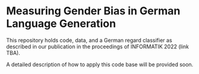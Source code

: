 # Measuring Gender Bias in German Language Generation

This repository holds code, data, and a German regard classifier as described in our publication in the proceedings of INFORMATIK 2022 (link TBA). 

A detailed description of how to apply this code base will be provided soon. 
